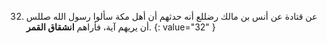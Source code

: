 32. عن قتادة عن أنس بن مالك رضللع  أنه حدثهم أن أهل مكة سألوا رسول الله صللس أن يريهم آية، فأراهم **انشقاق القمر**.
{: value="32" }